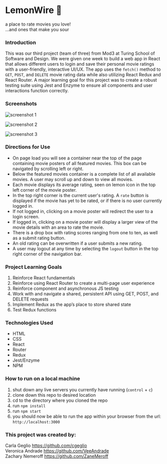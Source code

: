 # LemonWire 🍋
a place to rate movies you love!<br>
...and ones that make you sour

### Introduction
This was our third project (team of three) from Mod3 at Turing School of Software and Design. We were given one week to build a web app in React that allows different users to login and save their personal movie ratings with a user-friendly, interactive UI/UX. The app uses the `fetch()` method to `GET`, `POST`, and `DELETE` movie rating data while also utilizing React Redux and React Router. A major learning goal for this project was to create a robust testing suite using Jest and Enzyme to ensure all components and user interactions function correctly.

### Screenshots
![screenshot 1](https://user-images.githubusercontent.com/53405028/75131901-22f64400-5692-11ea-98f5-fafade0b9b12.png)

![screenshot 2](https://user-images.githubusercontent.com/53405028/75131950-5638d300-5692-11ea-8b0a-48b55e7a942d.png)

![screenshot 3](https://user-images.githubusercontent.com/53405028/75131980-736da180-5692-11ea-9c9a-a0a6c8773abb.png)

### Directions for Use
- On page load you will see a container near the top of the page containing movie posters of all featured movies. This box can be navigated by scrolling left or right.
- Below the featured movies container is a complete list of all available movies. A user may scroll up and down to view all movies.
- Each movie displays its average rating, seen on lemon icon in the top left corner of the movie poster.
- In the top right corner is the current user's rating. A `rate` button is displayed if the movie has yet to be rated, or if there is no user currently logged in.
- If not logged in, clicking on a movie poster will redirect the user to a login screen.
- If logged in, clicking on a movie poster will display a larger view of the movie details with an area to rate the movie.
- There is a drop box with rating scores ranging from one to ten, as well as a submit rating button.
- An old rating can be overwritten if a user submits a new rating.
- A user may logout at any time by selecting the `logout` button in the top right corner of the navigation bar.

### Project Learning Goals  
1. Reinforce React fundamentals
2. Reinforce using React Router to create a multi-page user experience
3. Reinforce component and asynchronous JS testing
4. Work with and navigate a shared, persistent API using GET, POST, and DELETE requests
5. Implement Redux as the app’s place to store shared state
6. Test Redux functions

### Technologies Used
- HTML
- CSS
- React
- Router
- Redux
- Jest/Enzyme
- NPM

### How to run on a local machine
1. shut down any live servers you currently have running (`control` + `c`)
2. clone down this repo to desired location
3. cd to the directory where you cloned the repo
4. run `npm install`
5. run `npm start`
6. you should now be able to run the app within your browser from the url: `http://localhost:3000`

### This project was created by:
Carla Geglio https://github.com/cgeglio<br>
Veronica Andrade https://github.com/VeeAndrade<br>
Zachary Nemeroff https://github.com/ZaneMeroff
